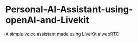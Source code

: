 # Personal-AI-Assistant-using-openAI-and-Livekit
A simple voice assistant made using LiveKit a webRTC
